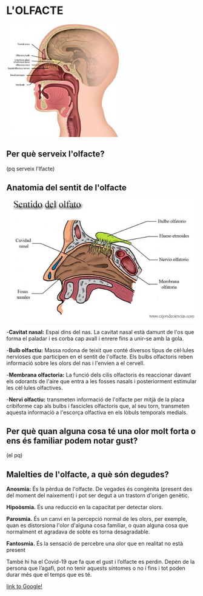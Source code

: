 # L'OLFACTE
![hola?](olfacte1.png)
## Per què serveix l'olfacte?
(pq serveix l'lfacte)
## Anatomia del sentit de l'olfacte
![cabra](olfacte2.png)

-__Cavitat nasal:__ Espai dins del nas. La cavitat nasal està damunt de l'os que forma el paladar i es corba cap avall i enrere fins a unir-se amb la gola.

-__Bulb olfactiu:__ Massa rodona de teixit que conté diversos tipus de cèl·lules nervioses que participen en el sentit de l'olfacte. Els bulbs olfactoris reben informació sobre les olors del nas i l'envien a el cervell.

-__Membrana olfactoria:__ La funció dels cilis olfactoris és reaccionar davant els odorants de l'aire que entra a les fosses nasals i posteriorment estimular les cèl·lules olfactives.

-__Nervi olfactiu:__ transmeten informació de l'olfacte per mitjà de la placa cribiforme cap als bulbs i fascicles olfactoris que, al seu torn, transmeten aquesta informació a l'escorça olfactiva en els lòbuls temporals medials.

## Per què quan alguna cosa té una olor molt forta o ens és familiar podem notar gust?
(el pq)
## Malelties de l'olfacte, a què són degudes?
__Anosmia:__ És la pèrdua de l'olfacte. De vegades és congènita (present des del moment del naixement) i pot ser degut a un trastorn d'origen genètic.

__Hipoòsmia.__ És una reducció en la capacitat per detectar olors.

__Parosmia.__ És un canvi en la percepció normal de les olors, per exemple, quan es distorsiona l'olor d'alguna cosa familiar, o quan alguna cosa que normalment et agradava de sobte es torna desagradable.

__Fantosmia.__ És la sensació de percebre una olor que en realitat no està present

També hi ha el Covid-19 que fa que el gust i l’olfacte es perdin. Depèn de la persona que l’agafi, pot no tenir aquests síntomes o no i fins i tot poden durar més que el temps que es té.

[link to Google!](http://google.com)
